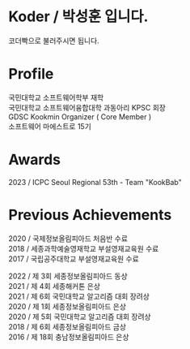 # Koder / 박성훈 입니다.
코더빡으로 불러주시면 됩니다.

# Profile
국민대학교 소프트웨어학부 재학  
국민대학교 소프트웨어융합대학 과동아리 KPSC 회장  
GDSC Kookmin Organizer ( Core Member )  
소프트웨어 마에스트로 15기  

# Awards
2023 / ICPC Seoul Regional 53th - Team "KookBab"  

# Previous Achievements
2020 / 국제정보올림피아드 처음반 수료  
2018 / 세종과학예술영재학교 부설영재교육원 수료  
2017 / 국립공주대학교 부설영재교육원 수료  

2022 / 제 3회 세종정보올림피아드 동상  
2021 / 제 4회 세종해커톤 은상  
2021 / 제 6회 국민대학교 알고리즘 대회 장려상  
2020 / 제 1회 세종정보올림피아드 은상  
2020 / 제 5회 국민대학교 알고리즘 대회 장려상  
2018 / 제 6회 세종정보올림피아드 금상  
2016 / 제 18회 충남정보올림피아드 은상  
